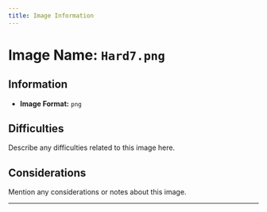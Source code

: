 ```yaml
---
title: Image Information
---
```


# Image Name: `Hard7.png`

## Information

- **Image Format:** `png`

## Difficulties

Describe any difficulties related to this image here.

## Considerations

Mention any considerations or notes about this image.

---
